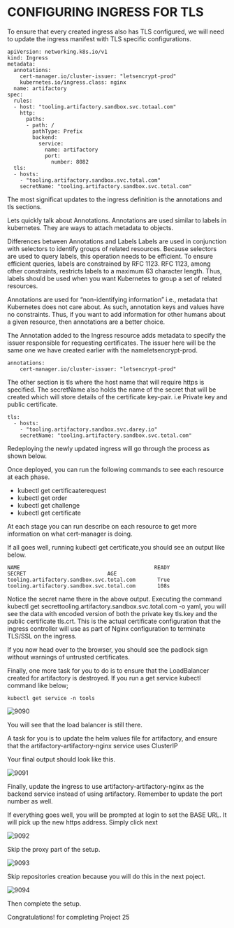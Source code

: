 # CONFIGURING INGRESS FOR TLS

To ensure that every created ingress also has TLS configured, we will need to update the ingress manifest with TLS specific 
configurations.

```
apiVersion: networking.k8s.io/v1
kind: Ingress
metadata:
  annotations:
    cert-manager.io/cluster-issuer: "letsencrypt-prod"
    kubernetes.io/ingress.class: nginx
  name: artifactory
spec:
  rules:
  - host: "tooling.artifactory.sandbox.svc.totaal.com"
    http:
      paths:
      - path: /
        pathType: Prefix
        backend:
          service:
            name: artifactory
            port:
              number: 8082
  tls:
  - hosts:
    - "tooling.artifactory.sandbox.svc.total.com"
    secretName: "tooling.artifactory.sandbox.svc.total.com"
```


The most significat updates to the ingress definition is the annotations and tls sections.

Lets quickly talk about Annotations. Annotations are used similar to labels in kubernetes. They are ways to attach metadata to objects.

Differences between Annotations and Labels
Labels are used in conjunction with selectors to identify groups of related resources. Because selectors are used to query labels,
this operation needs to be efficient. To ensure efficient queries, labels are constrained by RFC 1123. RFC 1123, among other 
constraints, restricts labels to a maximum 63 character length. Thus, labels should be used when you want Kubernetes to group a set 
of related resources.

Annotations are used for “non-identifying information” i.e., metadata that Kubernetes does not care about. As such, annotation keys
and values have no constraints. Thus, if you want to add information for other humans about a given resource, then annotations are
a better choice.

The Annotation added to the Ingress resource adds metadata to specify the issuer responsible for requesting certificates. The issuer
here will be the same one we have created earlier with the nameletsencrypt-prod.


```
annotations:
    cert-manager.io/cluster-issuer: "letsencrypt-prod"
```

The other section is tls where the host name that will require https is specified. The secretName also holds the name of the 
secret that will be created which will store details of the certificate key-pair. i.e Private key and public certificate.

```
tls:
  - hosts:
    - "tooling.artifactory.sandbox.svc.darey.io"
    secretName: "tooling.artifactory.sandbox.svc.total.com"
```


Redeploying the newly updated ingress will go through the process as shown below.

Once deployed, you can run the following commands to see each resource at each phase.

- kubectl get certificaaterequest
- kubectl get order
- kubectl get challenge
- kubectl get certificate

At each stage you can run describe on each resource to get more information on what cert-manager is doing.

If all goes well, running kubectl get certificate,you should see an output like below.

```
NAME                                           READY                            SECRET                          AGE
tooling.artifactory.sandbox.svc.total.com       True             tooling.artifactory.sandbox.svc.total.com       108s
```


Notice the secret name there in the above output. Executing the command kubectl get secrettooling.artifactory.sandbox.svc.total.com
-o yaml, you will see the data with encoded version of both the private key tls.key and the public certificate tls.crt. This is the
actual certificate configuration that the ingress controller will use as part of Nginx configuration to terminate TLS/SSL on the
ingress.

If you now head over to the browser, you should see the padlock sign without warnings of untrusted certificates.


Finally, one more task for you to do is to ensure that the LoadBalancer created for artifactory is destroyed. If you run a get
service kubectl command like below;

```
kubectl get service -n tools
```


![9090](https://user-images.githubusercontent.com/85270361/210284715-8e21949d-b0f5-4c8f-9ece-9d523ff551d3.PNG)

You will see that the load balancer is still there.

A task for you is to update the helm values file for artifactory, and ensure that the artifactory-artifactory-nginx service uses
ClusterIP

Your final output should look like this.

![9091](https://user-images.githubusercontent.com/85270361/210284740-17540817-fef4-4a37-84c1-bca3a44d5ccc.PNG)


Finally, update the ingress to use artifactory-artifactory-nginx as the backend service instead of using artifactory. Remember to 
update the port number as well.

If everything goes well, you will be prompted at login to set the BASE URL. It will pick up the new https address. Simply click next

![9092](https://user-images.githubusercontent.com/85270361/210284755-957c8455-8ad0-403f-af0a-8a849ed88e30.PNG)


Skip the proxy part of the setup.

![9093](https://user-images.githubusercontent.com/85270361/210284767-7ea13294-36cb-4269-9535-3d71243cfcc1.PNG)

Skip repositories creation because you will do this in the next poject.

![9094](https://user-images.githubusercontent.com/85270361/210284782-6e51a3e8-e19a-48b8-9856-1c2f43b76640.PNG)


Then complete the setup.

Congratulations! for completing Project 25
